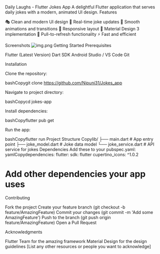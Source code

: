 Daily Laughs - Flutter Jokes App
A delightful Flutter application that serves daily jokes with a modern, animated UI design.
Features

🎭 Clean and modern UI design
🔄 Real-time joke updates
💫 Smooth animations and transitions
📱 Responsive layout
🌙 Material Design 3 implementation
🔄 Pull-to-refresh functionality
⚡ Fast and efficient

Screenshots
![img.png](img.png)
Getting Started
Prerequisites

Flutter (Latest Version)
Dart SDK
Android Studio / VS Code
Git

Installation

Clone the repository:

bashCopygit clone https://github.com/Nipuni31/Jokes_app

Navigate to project directory:

bashCopycd jokes-app

Install dependencies:

bashCopyflutter pub get

Run the app:

bashCopyflutter run
Project Structure
Copylib/
├── main.dart           # App entry point
├── joke_model.dart     # Joke data model
└── joke_service.dart   # API service for jokes
Dependencies
Add these to your pubspec.yaml:
yamlCopydependencies:
flutter:
sdk: flutter
cupertino_icons: ^1.0.2
# Add other dependencies your app uses
Contributing

Fork the project
Create your feature branch (git checkout -b feature/AmazingFeature)
Commit your changes (git commit -m 'Add some AmazingFeature')
Push to the branch (git push origin feature/AmazingFeature)
Open a Pull Request

Acknowledgments

Flutter Team for the amazing framework
Material Design for the design guidelines
[List any other resources or people you want to acknowledge]